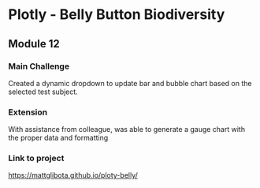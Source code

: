 # Plotly - Belly Button Biodiversity
## Module 12

### Main Challenge
Created a dynamic dropdown to update bar and bubble chart based on the selected test subject.

### Extension
With assistance from colleague, was able to generate a gauge chart with the proper data and formatting

### Link to project
https://mattglibota.github.io/ploty-belly/
